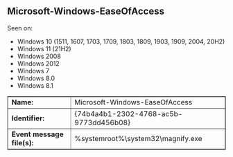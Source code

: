 ## Microsoft-Windows-EaseOfAccess

Seen on:
* Windows 10 (1511, 1607, 1703, 1709, 1803, 1809, 1903, 1909, 2004, 20H2)
* Windows 11 (21H2)
* Windows 2008
* Windows 2012
* Windows 7
* Windows 8.0
* Windows 8.1

<table border="1" class="docutils">
  <tbody>
    <tr>
      <td><b>Name:</b></td>
      <td>Microsoft-Windows-EaseOfAccess</td>
    </tr>
    <tr>
      <td><b>Identifier:</b></td>
      <td>{74b4a4b1-2302-4768-ac5b-9773dd456b08}</td>
    </tr>
    <tr>
      <td><b>Event message file(s):</b></td>
      <td>%systemroot%\system32\magnify.exe</td>
    </tr>
  </tbody>
</table>

&nbsp;


